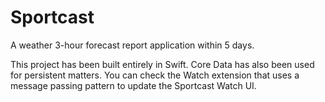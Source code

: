 # Sportcast
A weather 3-hour forecast report application within 5 days. 

This project has been built entirely in Swift. Core Data has also been used for persistent matters.
You can check the Watch extension that uses a message passing pattern to update the Sportcast Watch UI.
